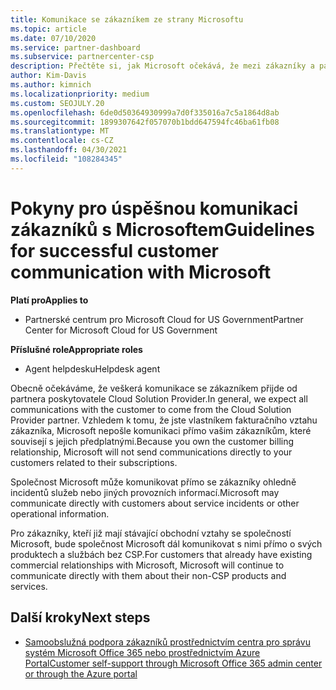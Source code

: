 ```yaml
---
title: Komunikace se zákazníkem ze strany Microsoftu
ms.topic: article
ms.date: 07/10/2020
ms.service: partner-dashboard
ms.subservice: partnercenter-csp
description: Přečtěte si, jak Microsoft očekává, že mezi zákazníky a partnery v programu Cloud Solution Provider dojde k tomu, aby probíhala komunikace se zákazníky
author: Kim-Davis
ms.author: kimnich
ms.localizationpriority: medium
ms.custom: SEOJULY.20
ms.openlocfilehash: 6de0d50364930999a7d0f335016a7c5a1864d8ab
ms.sourcegitcommit: 1899307642f057070b1bdd647594fc46ba61fb08
ms.translationtype: MT
ms.contentlocale: cs-CZ
ms.lasthandoff: 04/30/2021
ms.locfileid: "108284345"
---
```

# <a name="guidelines-for-successful-customer-communication-with-microsoft"></a><span data-ttu-id="f781e-103">Pokyny pro úspěšnou komunikaci zákazníků s Microsoftem</span><span class="sxs-lookup"><span data-stu-id="f781e-103">Guidelines for successful customer communication with Microsoft</span></span>

<span data-ttu-id="f781e-104">**Platí pro**</span><span class="sxs-lookup"><span data-stu-id="f781e-104">**Applies to**</span></span>

- <span data-ttu-id="f781e-105">Partnerské centrum pro Microsoft Cloud for US Government</span><span class="sxs-lookup"><span data-stu-id="f781e-105">Partner Center for Microsoft Cloud for US Government</span></span>

<span data-ttu-id="f781e-106">**Příslušné role**</span><span class="sxs-lookup"><span data-stu-id="f781e-106">**Appropriate roles**</span></span>

- <span data-ttu-id="f781e-107">Agent helpdesku</span><span class="sxs-lookup"><span data-stu-id="f781e-107">Helpdesk agent</span></span>

<span data-ttu-id="f781e-108">Obecně očekáváme, že veškerá komunikace se zákazníkem přijde od partnera poskytovatele Cloud Solution Provider.</span><span class="sxs-lookup"><span data-stu-id="f781e-108">In general, we expect all communications with the customer to come from the Cloud Solution Provider partner.</span></span> <span data-ttu-id="f781e-109">Vzhledem k tomu, že jste vlastníkem fakturačního vztahu zákazníka, Microsoft nepošle komunikaci přímo vašim zákazníkům, které souvisejí s jejich předplatnými.</span><span class="sxs-lookup"><span data-stu-id="f781e-109">Because you own the customer billing relationship, Microsoft will not send communications directly to your customers related to their subscriptions.</span></span>

<span data-ttu-id="f781e-110">Společnost Microsoft může komunikovat přímo se zákazníky ohledně incidentů služeb nebo jiných provozních informací.</span><span class="sxs-lookup"><span data-stu-id="f781e-110">Microsoft may communicate directly with customers about service incidents or other operational information.</span></span>

<span data-ttu-id="f781e-111">Pro zákazníky, kteří již mají stávající obchodní vztahy se společností Microsoft, bude společnost Microsoft dál komunikovat s nimi přímo o svých produktech a službách bez CSP.</span><span class="sxs-lookup"><span data-stu-id="f781e-111">For customers that already have existing commercial relationships with Microsoft, Microsoft will continue to communicate directly with them about their non-CSP products and services.</span></span>

## <a name="next-steps"></a><span data-ttu-id="f781e-112">Další kroky</span><span class="sxs-lookup"><span data-stu-id="f781e-112">Next steps</span></span>

- [<span data-ttu-id="f781e-113">Samoobslužná podpora zákazníků prostřednictvím centra pro správu systém Microsoft Office 365 nebo prostřednictvím Azure Portal</span><span class="sxs-lookup"><span data-stu-id="f781e-113">Customer self-support through Microsoft Office 365 admin center or through the Azure portal</span></span>](customer-self-support.md)